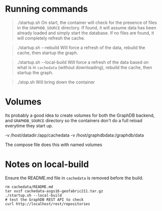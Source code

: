 # Running commands
> ./startup.sh
On start, the container will check for the presence of files in the `GRAPHDB_SOURCE` directory. If found, it will assume data has been already loaded and simply start the database.
If no files are found, it will completely refresh the cache.

> ./startup.sh --rebuild
Will force a refresh of the data, rebuild the cache, then startup the graph.

> ./startup.sh --local-build
Will force a refresh of the data based on what is in `cachedata` (without downloading), 
rebuild the cache, then startup the graph.

> ./stop.sh
Will bring down the container

# Volumes
Its probably a good idea to create volumes for both the GraphDB backend, and `GRAPHDB_SOURCE` directory so the containers don't do a full reload everytime they start up.

-v /host/datadir:/app/cachedata
-v /host/graphdbdata:/graphdb/data

The compose file does this with named volumes

# Notes on local-build

Ensure the README.md file in `cachedata` is removed before the build.
```
rm cachedata/README.md
tar xvzf cachedata-asgs16-geofabric211.tar.gz 
./startup.sh --local-build
# test the GraphDB REST API to check
curl http://localhost/rest/repositories
```
